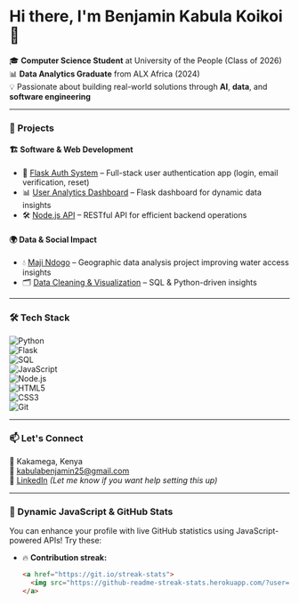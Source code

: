 # Hi there, I'm Benjamin Kabula Koikoi 👋  

🎓 **Computer Science Student** at University of the People (Class of 2026)  
📊 **Data Analytics Graduate** from ALX Africa (2024)  
💡 Passionate about building real-world solutions through **AI**, **data**, and **software engineering**  

---  

### 🚀 Projects  

#### 🏗️ **Software & Web Development**  
- 🔐 [Flask Auth System](https://github.com/kabulabenjamin/flask-auth-app) – Full-stack user authentication app (login, email verification, reset)  
- 📊 [User Analytics Dashboard](https://github.com/kabulabenjamin/user-insight-dashboard) – Flask dashboard for dynamic data insights  
- 🛠️ [Node.js API](https://github.com/kabulabenjamin/nodejs-api) – RESTful API for efficient backend operations  

#### 🌍 **Data & Social Impact**  
- 💧 [Maji Ndogo](https://github.com/kabulabenjamin/maji-ndogo) – Geographic data analysis project improving water access insights  
- 🗂️ [Data Cleaning & Visualization](https://github.com/kabulabenjamin/data-cleaning-dashboard) – SQL & Python-driven insights  

---

### 🛠 Tech Stack  

![Python](https://img.shields.io/badge/Python-blue?style=flat-square&logo=python)  
![Flask](https://img.shields.io/badge/Flask-black?style=flat-square&logo=flask)  
![SQL](https://img.shields.io/badge/SQL-blue?style=flat-square&logo=mysql)  
![JavaScript](https://img.shields.io/badge/JavaScript-yellow?style=flat-square&logo=javascript)  
![Node.js](https://img.shields.io/badge/Node.js-green?style=flat-square&logo=node.js)  
![HTML5](https://img.shields.io/badge/HTML-orange?style=flat-square&logo=html5)  
![CSS3](https://img.shields.io/badge/CSS-blue?style=flat-square&logo=css3)  
![Git](https://img.shields.io/badge/Git-orange?style=flat-square&logo=git)  

---

### 📫 Let's Connect  

📍 Kakamega, Kenya  
📧 [kabulabenjamin25@gmail.com](mailto:kabulabenjamin25@gmail.com)  
🔗 [LinkedIn](https://linkedin.com/in/your-profile) *(Let me know if you want help setting this up)*  

---

### 🔹 Dynamic JavaScript & GitHub Stats  
You can enhance your profile with live GitHub statistics using JavaScript-powered APIs! Try these:  
- 🔥 **Contribution streak:**  
  ```html
  <a href="https://git.io/streak-stats">
    <img src="https://github-readme-streak-stats.herokuapp.com/?user=kabulabenjamin" />
  </a>
